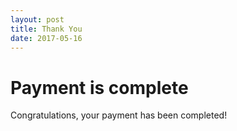 ```yaml
---
layout: post
title: Thank You
date: 2017-05-16
---
```


# Payment is complete

Congratulations, your payment has been completed!